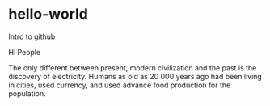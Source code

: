 # hello-world
Intro to github

Hi People

The only different between present, modern civilization and the past is the discovery of electricity.
Humans as old as 20 000 years ago had been living in cities, used currency, and used advance food production for the population.
